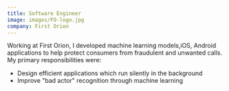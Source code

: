 ```yaml
---
title: Software Engineer
image: images/FO-logo.jpg
company: First Orion
---
```


Working at First Orion, I developed machine learning models,iOS, Android applications to help protect consumers from fraudulent and unwanted calls. My primary responsibilities were:

* Design efficient applications which run silently in the background
* Improve "bad actor" recognition through machine learning